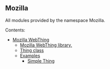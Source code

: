 

## Mozilla

All modules provided by the namespace Mozilla.

 Contents:
 
 -   [Mozilla WebThing](https://docs.zerynth.com/latest/official/lib.mozilla.webthing/docs/index.html)
     -   [Mozilla WebThing library.](https://docs.zerynth.com/latest/official/lib.mozilla.webthing/docs/official_lib.mozilla.webthing_webthing.html)
     -   [Thing class](https://docs.zerynth.com/latest/official/lib.mozilla.webthing/docs/official_lib.mozilla.webthing_webthing.html#thing-class)
     -   [Examples](https://docs.zerynth.com/latest/official/lib.mozilla.webthing/examples/examples.html)
         -   [Simple Thing](https://docs.zerynth.com/latest/official/lib.mozilla.webthing/examples/examples.html#simple-thing)
<!--stackedit_data:
eyJoaXN0b3J5IjpbMjEzNDA1MDYxN119
-->